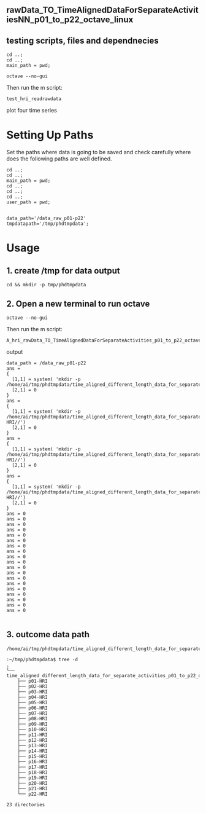 rawData_TO_TimeAlignedDataForSeparateActivitiesNN_p01_to_p22_octave_linux
---
## testing scripts, files and dependnecies

```
cd ..;
cd ..;
main_path = pwd;

```

```
octave --no-gui
```

Then run the m script:

```
test_hri_readrawdata
```

plot four time series


# Setting Up Paths

Set the paths where data is going to be saved and
check carefully where does the following paths are well defined.
```
cd ..;
cd ..;
main_path = pwd;
cd ..;
cd ..;
cd ..;
user_path = pwd;


data_path='/data_raw_p01-p22'
tmpdatapath='/tmp/phdtmpdata';
```





# Usage


## 1. create /tmp for data output
```
cd && mkdir -p tmp/phdtmpdata
```

## 2. Open a new terminal to run octave
```
octave --no-gui
```

Then run the m script:

```
A_hri_rawData_TO_TimeAlignedDataForSeparateActivities_p01_to_p22_octave_linux
```

output

```
data_path = /data_raw_p01-p22
ans = 
{
  [1,1] = system( 'mkdir -p /home/ai/tmp/phdtmpdata/time_aligned_different_length_data_for_separate_activities_p01_to_p22_octave_linux/')
  [2,1] = 0
}
ans = 
{
  [1,1] = system( 'mkdir -p /home/ai/tmp/phdtmpdata/time_aligned_different_length_data_for_separate_activities_p01_to_p22_octave_linux/p01-HRI//')
  [2,1] = 0
}
ans = 
{
  [1,1] = system( 'mkdir -p /home/ai/tmp/phdtmpdata/time_aligned_different_length_data_for_separate_activities_p01_to_p22_octave_linux/p02-HRI//')
  [2,1] = 0
}
ans = 
{
  [1,1] = system( 'mkdir -p /home/ai/tmp/phdtmpdata/time_aligned_different_length_data_for_separate_activities_p01_to_p22_octave_linux/p03-HRI//')
  [2,1] = 0
}
ans = 0
ans = 0
ans = 0
ans = 0
ans = 0
ans = 0
ans = 0
ans = 0
ans = 0
ans = 0
ans = 0
ans = 0
ans = 0
ans = 0
ans = 0
ans = 0
ans = 0
ans = 0
ans = 0


```



## 3. outcome data path


```
/home/ai/tmp/phdtmpdata/time_aligned_different_length_data_for_separate_activities_p01_to_p22_octave_linux 
```

```
:~/tmp/phdtmpdata$ tree -d
.
└── time_aligned_different_length_data_for_separate_activities_p01_to_p22_octave_linux
    ├── p01-HRI
    ├── p02-HRI
    ├── p03-HRI
    ├── p04-HRI
    ├── p05-HRI
    ├── p06-HRI
    ├── p07-HRI
    ├── p08-HRI
    ├── p09-HRI
    ├── p10-HRI
    ├── p11-HRI
    ├── p12-HRI
    ├── p13-HRI
    ├── p14-HRI
    ├── p15-HRI
    ├── p16-HRI
    ├── p17-HRI
    ├── p18-HRI
    ├── p19-HRI
    ├── p20-HRI
    ├── p21-HRI
    └── p22-HRI

23 directories


```






